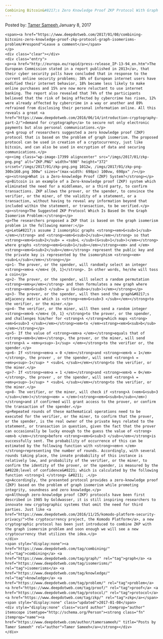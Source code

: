 ```yaml
---
Combining Bitcoin&#8217;s Zero Knowledge Proof ZKP Protocol With Graph Isomerism&#8217;s Problem
---
```

<article class="post-listing post-17396 post type-post status-publish format-standard has-post-thumbnail hentry  tag-combining tag-graph tag-isomerisms tag-knowledge tag-problem tag-proof tag-protocol tag-zkp">
    <div class="post-inner">
        <span>Posted by: <a href="https://www.deepdotweb.com/author/tamersameeh/" title="">Tamer Sameeh </a></span>
    <span>January 8, 2017</span>
    
    <span><a href="https://www.deepdotweb.com/2017/01/08/combining-bitcoins-zero-knowledge-proof-zkp-protocol-graph-isomerisms-problem/#respond">Leave a comment</a></span>
    </p>
    <div class="clear"></div>
    <div class="entry">
    <p><a href="http://europa.eu/rapid/press-release_IP-13-94_en.htm">The European Commission stated in a report published in 2013</a>, that their cyber security polls have concluded that in response to the current online security problems; 38% of European internet users have modified their internet behavior, 18% became less likely to make online purchases and 15% are now more reluctant to use internet banking. The report also revealed that 74% of the participants believed that the risk of being affected by cybercrime has risen, 12% were already affected by cybercrime in a way or another and 89% refrained from disclosing their personal information online. All this reveals a great <a href="https://www.deepdotweb.com/2016/06/14/introduction-cryptography-part-2/">demand for cryptography</a> to secure not only electronic payments but also personal communications.</p>
    <p>A group of researchers suggested a zero knowledge proof (ZKP) protocol that is based on the problem of graph isomerism. The proposed protocol can be used in creation of a cryptocurrency, just like bitcoin, and can also be used in encryption of data and securing communications.</p>
    <p><img class="wp-image-17399 aligncenter" src="/imgs/2017/01/zkp-png.png" alt="ZKP.PNG" width="698" height="372" srcset="/imgs/2017/01/zkp-png.png 1012w, /imgs/2017/01/zkp-png-300x160.png 300w" sizes="(max-width: 698px) 100vw, 698px" /></p>
    <p><strong>What is a Zero-knowledge Proof (ZKP) System?</strong></p>
    <p>Bitcoin is an example of a Zero-knowledge proof (ZKP) system which eliminated the need for a middleman, or a third party, to confirm transactions. ZKP allows the prover, or the spender, to convince the verifier, or the miner, of the validity of a statement, or a transaction, without having to reveal any information beyond that included within the statement, or transaction, to be verified.</p>
    <p><strong>The Suggested ZKP Protocol Which Is Based On the Graph Isomerism Problem:</strong></p>
    <p>The researchers proposed a ZKP that is based on the graph isomerism problem in the following manner:</p>
    <p>Let&#8217;s assume 2 isomorphic graphs <strong><em>G<sub>1</sub></em></strong> and <strong><em>G<sub>2</sub></em></strong> so that <strong><em>G<sub>2</sub> = <sub>L </sub>(G<sub>1</sub>)</em></strong> where graphs <strong><em>G<sub>1</sub></em></strong><em> and </em><strong><em>G<sub>2</sub></em></strong> represent the public key and the private key is represented by the isomorphism <strong><em><sub>L</sub></em></strong></p>
    <p>1- The prover, or the spender, will randomly select an integer <strong><em>a </em>ϵ {0, 1}</strong>. In other words, he/she will toss a coin</p>
    <p>2- The prover, or the spender, will select a random permutation <strong><em>μ</em></strong> and then formulates a new graph where <strong><em>G<sub>3 </sub>= μ (G<sub>a</sub>)</em></strong></p>
    <p>3- The prover, or the spender, will then send the graph&#8217;s adjacency matrix which is <strong><em>G<sub>3 </sub></em></strong>to the verifier, or the miner.</p>
    <p>4- The verifier, or the miner, will then send a random integer <strong><em>b </em>ϵ {0, 1} </strong>to the prover, or the spender, and challenges him/her for <strong>λ </strong>which maps <strong><em>G<sub>3 </sub></em></strong><em>to </em><strong><em>G<sub>b</sub></em></strong></p>
    <p>5- If the value of <strong><em>a </em></strong>equals that of <strong><em>b</em></strong>, the prover, or the miner, will send <strong>λ = <em>μ<sup>-1</sup> </em></strong>to the verifier or, the spender.</p>
    <p>6- If <strong><em>a = 0 </em></strong>and <strong><em>b = 1</em></strong>, the prover , or the spender, will send <strong>λ = <em>μ<sup>-1</sup> * <sub>L </sub></em></strong>to the verifier, or the miner.</p>
    <p>7- If <strong><em>a = 1 </em></strong>and <strong><em>b = 0</em></strong>, the prover , or the spender, will send <strong>λ = <em>μ<sup>-1</sup> * <sub>L </sub></em></strong>to the verifier, or the miner.</p>
    <p>8- The verifier, or the miner, will check if <strong>λ (<em>G<sub>3 </sub></em>)</strong><em> = </em>(<strong><em>G<sub>b</sub></em>) </strong>and if confirmed will grant access to the prover, or confirm the transaction of the spender.</p>
    <p>Repeated rounds of these mathematical operations need to be executed for the verifier, or the miner, to confirm that the prover, or the spender, is the real owner of the private keys related to the statement, or transaction in question, given the fact that the prover can occasionally be lucky enough to the guess the value of <strong><em>b </em></strong>before <strong><em>G<sub>3 </sub></em></strong>is successfully sent. The probability of occurrence of this can be estimated by the following function with <strong><em>n </em></strong>representing the number of rounds. Accordingly, with several rounds taking place, the innate probability of this instance is relatively low, and probability of the verifier, or the miner, to confirm the identity of the prover, or the spender, is measured by the &#8220;level of confidence&#8221; which is calculated by the following function <strong>1 </strong> &#8211; .</p>
    <p>Accordingly, the presented protocol provides a zero-knowledge proof (ZKP) based on the problem of graph isomerism while promoting integrity, soundness and zero knowledge.</p>
    <p>Although zero-knowledge proof (ZKP) protocols have been first described in 1985 by Goldwasser, it is still inspiring researchers to innovate new cryptographic systems that omit the need for third parties. Just like <a href="https://www.deepdotweb.com/2016/11/25/komodo-platform-security-privacy/">the cryptocurrency project, the Komodo Platform</a>, a new cryptographic protocol has been just introduced to combine ZKP with the graph isomersim problem and soon enough we will see a new cryptocurrency that utilizes the idea.</p>
    </div>
    <span style="display:none"><a href="https://www.deepdotweb.com/tag/combining/" rel="tag">combining</a> <a href="https://www.deepdotweb.com/tag/graph/" rel="tag">graph</a> <a href="https://www.deepdotweb.com/tag/isomerisms/" rel="tag">isomerisms</a> <a href="https://www.deepdotweb.com/tag/knowledge/" rel="tag">knowledge</a> <a href="https://www.deepdotweb.com/tag/problem/" rel="tag">problem</a> <a href="https://www.deepdotweb.com/tag/proof/" rel="tag">proof</a> <a href="https://www.deepdotweb.com/tag/protocol/" rel="tag">protocol</a> <a href="https://www.deepdotweb.com/tag/zkp/" rel="tag">zkp</a></span> <span style="display:none" class="updated">2017-01-08</span>
    <div style="display:none" class="vcard author" itemprop="author" itemscope itemtype="http://schema.org/Person"><strong class="fn" itemprop="name"><a href="https://www.deepdotweb.com/author/tamersameeh/" title="Posts by Tamer Sameeh" rel="author">Tamer Sameeh</a></strong></div>
    </div>
</article>

